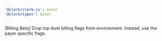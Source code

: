 ```yaml
---
'@clerk/clerk-js': minor
'@clerk/types': minor
---
```


[Billing Beta] Drop top level billing flags from environment. Instead, use the payer specific flags.
